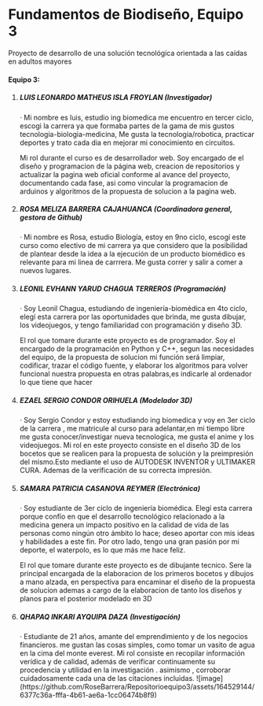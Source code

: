 # Fundamentos de Biodiseño, Equipo 3
Proyecto de desarrollo de una solución tecnológica orientada a las caídas en adultos mayores

<h4>Equipo 3: </h4>
<ol>
<li><h5>LUIS LEONARDO MATHEUS ISLA FROYLAN (Investigador)</h5></li>
  · Mi nombre es luis, estudio ing biomedica me encuentro en tercer ciclo, escogi la carrera ya que formaba partes de la gama de mis gustos tecnologia-biologia-medicina, Me gusta la tecnologia/robotica, practicar deportes y trato cada dia en mejorar mi conocimiento en circuitos.

  Mi rol durante el curso es de desarrollador web. Soy encargado de el diseño y programacion de la página web, creacion de repositorios y actualizar la pagina web oficial conforme al avance del proyecto, documentando cada fase, asi como vincular la programacion de arduinos y algoritmos de la propuesta de solucion a la pagina web.
  
<li><h5>ROSA MELIZA BARRERA CAJAHUANCA (Coordinadora general, gestora de Github)</h5></li>
  · Mi nombre es Rosa, estudio Biología, estoy en 9no ciclo, escogí este curso como electivo de mi carrera ya que considero que la posibilidad de plantear desde la idea a la ejecución de un producto biomédico es relevante para mi linea de carrrera. Me gusta correr y salir a comer a nuevos lugares.
  
<li><h5>LEONIL EVHANN YARUD CHAGUA TERREROS (Programación)</h5></li>
  · Soy Leonil Chagua, estudiando de ingeniería-biomédica en 4to ciclo, elegí esta carrera por las oportunidades que brinda, me gusta dibujar, los videojuegos, y tengo familiaridad con programación y diseño 3D.
  
  El rol que tomare durante este proyecto es de programador. Soy el encargado de la programación en Python y C++, segun las necesidades del equipo, de la propuesta de solucion mi función será limpiar, codificar, trazar el código fuente, y elaborar los algoritmos para volver funcional nuestra propuesta en otras palabras,es indicarle al ordenador lo que tiene que hacer

<li><h5>EZAEL SERGIO CONDOR ORIHUELA (Modelador 3D)</h5></li>
  · Soy Sergio Condor y estoy estudiando ing biomedica y voy en 3er ciclo de la carrera , me matricule al curso para adelantar,en mi tiempo libre me gusta conocer/investigar nueva tecnologica, me gusta el anime y los videojuegos.
  Mi rol en este proyecto consiste en el diseño 3D de los bocetos que se realicen para la propuesta de solución y la preimpresión del mismo.Esto mediante el uso de AUTODESK INVENTOR y ULTIMAKER CURA. Ademas de la verificación de su correcta impresión.

  
<li><h5>SAMARA PATRICIA CASANOVA REYMER (Electrónica)</h5></li>
  · Soy estudiante de 3er ciclo de ingeniería biomédica. Elegí esta carrera porque confío en que el desarrollo tecnológico relacionado a la medicina genera un impacto positivo en la calidad de vida de las personas como ningún otro ámbito lo hace; deseo aportar con mis ideas y habilidades a este fin. Por otro lado, tengo una gran pasión por mi deporte, el waterpolo, es lo que más me hace feliz.

  El rol que tomare durante este proyecto es de dibujante tecnico. Sere la principal encargada de la elaboracion de los primeros bocetos y dibujos a mano alzada, en perspectiva para encaminar el diseño de la propuesta de solucion ademas a cargo de la elaboracion de tanto los diseños y planos para el posterior modelado en 3D
<li><h5>QHAPAQ INKARI AYQUIPA DAZA (Investigación)</h5></li>
  · Estudiante de 21 años, amante del emprendimiento y  de los negocios financieros. me gustan las cosas simples, como tomar un vasito de agua en la cima del monte everest. Mi rol consiste en recopilar información verídica y de calidad, además de verificar continuamente su procedencia y utilidad en la investigación . asimismo , corroborar cuidadosamente cada una de las citaciones incluidas.
  ![image](https://github.com/RoseBarrera/Repositorioequipo3/assets/164529144/6377c36a-fffa-4b61-ae6a-1cc06474b8f9)

</ol>
